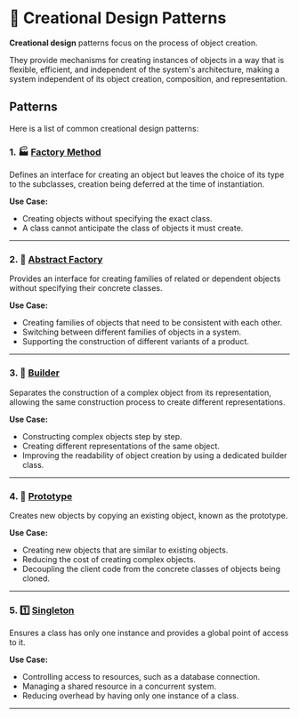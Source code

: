 # 🧠 Creational Design Patterns

**Creational design** patterns focus on the process of object creation.

They provide mechanisms for creating instances of objects in a way that is flexible, efficient, and independent of the system's architecture, making a system independent of its object creation, composition, and representation.

## Patterns

Here is a list of common creational design patterns:

### 1. 🏭 [Factory Method](./Factory-Method)

Defines an interface for creating an object but leaves the choice of its type to the subclasses, creation being deferred at the time of instantiation.

**Use Case:**

- Creating objects without specifying the exact class.
- A class cannot anticipate the class of objects it must create.

---

### 2. 🌌 [Abstract Factory](./Abstract-Factory)

Provides an interface for creating families of related or dependent objects without specifying their concrete classes.

**Use Case:**

- Creating families of objects that need to be consistent with each other.
- Switching between different families of objects in a system.
- Supporting the construction of different variants of a product.

---

### 3. 👷 [Builder](./Builder)

Separates the construction of a complex object from its representation, allowing the same construction process to create different representations.

**Use Case:**

- Constructing complex objects step by step.
- Creating different representations of the same object.
- Improving the readability of object creation by using a dedicated builder class.

---

### 4. 🤖 [Prototype](./Prototype)

Creates new objects by copying an existing object, known as the prototype.

**Use Case:**

- Creating new objects that are similar to existing objects.
- Reducing the cost of creating complex objects.
- Decoupling the client code from the concrete classes of objects being cloned.

---

### 5. 1️⃣ [Singleton](./Singleton)

Ensures a class has only one instance and provides a global point of access to it.

**Use Case:**

- Controlling access to resources, such as a database connection.
- Managing a shared resource in a concurrent system.
- Reducing overhead by having only one instance of a class.

---
